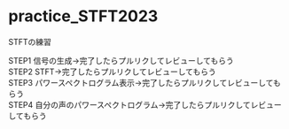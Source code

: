 # practice_STFT2023
STFTの練習

STEP1 信号の生成->完了したらプルリクしてレビューしてもらう  
STEP2 STFT->完了したらプルリクしてレビューしてもらう  
STEP3 パワースペクトログラム表示->完了したらプルリクしてレビューしてもらう  
STEP4 自分の声のパワースペクトログラム->完了したらプルリクしてレビューしてもらう  
